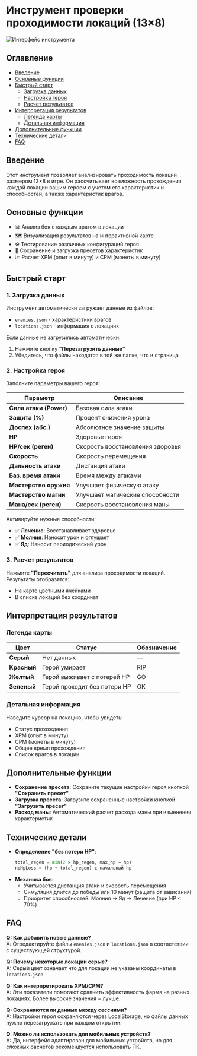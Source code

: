 # Инструмент проверки проходимости локаций (13×8)

![Интерфейс инструмента](screenshot.png)

## Оглавление
- [Введение](#введение)
- [Основные функции](#основные-функции)
- [Быстрый старт](#быстрый-старт)
  - [Загрузка данных](#1-загрузка-данных)
  - [Настройка героя](#2-настройка-героя)
  - [Расчет результатов](#3-расчет-результатов)
- [Интерпретация результатов](#интерпретация-результатов)
  - [Легенда карты](#легенда-карты)
  - [Детальная информация](#детальная-информация)
- [Дополнительные функции](#дополнительные-функции)
- [Технические детали](#технические-детали)
- [FAQ](#faq)

## Введение
Этот инструмент позволяет анализировать проходимость локаций размером 13×8 в игре. Он рассчитывает возможность прохождения каждой локации вашим героем с учетом его характеристик и способностей, а также характеристик врагов.

## Основные функции
- 📊 Анализ боя с каждым врагом в локации
- 🗺️ Визуализация результатов на интерактивной карте
- ⚙️ Тестирование различных конфигураций героя
- 💾 Сохранение и загрузка пресетов характеристик
- 📈 Расчет XPM (опыт в минуту) и CPM (монеты в минуту)

## Быстрый старт

### 1. Загрузка данных
Инструмент автоматически загружает данные из файлов:
- `enemies.json` - характеристики врагов
- `locations.json` - информация о локациях

Если данные не загрузились автоматически:
1. Нажмите кнопку **"Перезагрузить данные"**
2. Убедитесь, что файлы находятся в той же папке, что и страница

### 2. Настройка героя
Заполните параметры вашего героя:

| Параметр                | Описание                          |
|-------------------------|-----------------------------------|
| **Сила атаки (Power)**  | Базовая сила атаки                |
| **Защита (%)**          | Процент снижения урона            |
| **Доспех (абс.)**       | Абсолютное значение защиты        |
| **HP**                  | Здоровье героя                    |
| **HP/сек (реген)**      | Скорость восстановления здоровья  |
| **Скорость**            | Скорость перемещения              |
| **Дальность атаки**     | Дистанция атаки                   |
| **Баз. время атаки**    | Время между атаками               |
| **Мастерство оружия**   | Улучшает физическую атаку         |
| **Мастерство магии**    | Улучшает магические способности   |
| **Мана/сек (реген)**    | Скорость восстановления маны      |

Активируйте нужные способности:
- ✅ **Лечение**: Восстанавливает здоровье
- ✅ **Молния**: Наносит урон и оглушает
- ✅ **Яд**: Наносит периодический урон

### 3. Расчет результатов
Нажмите **"Пересчитать"** для анализа проходимости локаций. Результаты отобразятся:
- На карте цветными ячейками
- В списке локаций без координат

## Интерпретация результатов

### Легенда карты
| Цвет       | Статус                          | Обозначение |
|------------|---------------------------------|-------------|
| **Серый**  | Нет данных                      | —           |
| **Красный**| Герой умирает                   | RIP         |
| **Желтый** | Герой выживает с потерей HP     | GO          |
| **Зеленый**| Герой проходит без потери HP    | OK          |

### Детальная информация
Наведите курсор на локацию, чтобы увидеть:
- Статус прохождения
- XPM (опыт в минуту)
- CPM (монеты в минуту)
- Общее время прохождения
- Список врагов в локации

## Дополнительные функции
- **Сохранение пресета**: Сохраните текущие настройки героя кнопкой **"Сохранить пресет"**
- **Загрузка пресета**: Загрузите сохраненные настройки кнопкой **"Загрузить пресет"**
- **Расход маны**: Автоматический расчет расхода маны при изменении характеристик

## Технические детали
- **Определение "без потери HP"**:
  ```python
  total_regen = min(2 × hp_regen, max_hp − hp)
  noHpLoss = (hp + total_regen) ≥ начальный hp
  ```
- **Механика боя**:
  - Учитывается дистанция атаки и скорость перемещения
  - Симуляция длится до победы или 10 минут (защита от зависания)
  - Приоритет способностей: Молния → Яд → Лечение (при HP < 70%)

## FAQ

**Q: Как добавить новые данные?**  
A: Отредактируйте файлы `enemies.json` и `locations.json` в соответствии с существующей структурой.

**Q: Почему некоторые локации серые?**  
A: Серый цвет означает что для локации не указаны координаты в `locations.json`.

**Q: Как интерпретировать XPM/CPM?**  
A: Эти показатели помогают сравнить эффективность фарма на разных локациях. Более высокие значения = лучше.

**Q: Сохраняются ли данные между сессиями?**  
A: Настройки героя сохраняются через LocalStorage, но файлы данных нужно перезагружать при каждом открытии.

**Q: Можно ли использовать для мобильных устройств?**  
A: Да, интерфейс адаптирован для мобильных устройств, но для сложных расчетов рекомендуется использовать ПК.
